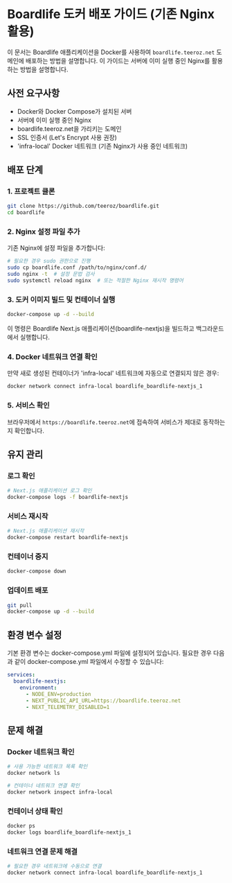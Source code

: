 # Boardlife 도커 배포 가이드 (기존 Nginx 활용)

이 문서는 Boardlife 애플리케이션을 Docker를 사용하여 `boardlife.teeroz.net` 도메인에 배포하는 방법을 설명합니다. 이 가이드는 서버에 이미 실행 중인 Nginx를 활용하는 방법을 설명합니다.

## 사전 요구사항

- Docker와 Docker Compose가 설치된 서버
- 서버에 이미 실행 중인 Nginx
- boardlife.teeroz.net을 가리키는 도메인
- SSL 인증서 (Let's Encrypt 사용 권장)
- 'infra-local' Docker 네트워크 (기존 Nginx가 사용 중인 네트워크)

## 배포 단계

### 1. 프로젝트 클론

```bash
git clone https://github.com/teeroz/boardlife.git
cd boardlife
```

### 2. Nginx 설정 파일 추가

기존 Nginx에 설정 파일을 추가합니다:

```bash
# 필요한 경우 sudo 권한으로 진행
sudo cp boardlife.conf /path/to/nginx/conf.d/
sudo nginx -t  # 설정 문법 검사
sudo systemctl reload nginx  # 또는 적절한 Nginx 재시작 명령어
```

### 3. 도커 이미지 빌드 및 컨테이너 실행

```bash
docker-compose up -d --build
```

이 명령은 Boardlife Next.js 애플리케이션(boardlife-nextjs)을 빌드하고 백그라운드에서 실행합니다.

### 4. Docker 네트워크 연결 확인

만약 새로 생성된 컨테이너가 'infra-local' 네트워크에 자동으로 연결되지 않은 경우:

```bash
docker network connect infra-local boardlife_boardlife-nextjs_1
```

### 5. 서비스 확인

브라우저에서 `https://boardlife.teeroz.net`에 접속하여 서비스가 제대로 동작하는지 확인합니다.

## 유지 관리

### 로그 확인

```bash
# Next.js 애플리케이션 로그 확인
docker-compose logs -f boardlife-nextjs
```

### 서비스 재시작

```bash
# Next.js 애플리케이션 재시작
docker-compose restart boardlife-nextjs
```

### 컨테이너 중지

```bash
docker-compose down
```

### 업데이트 배포

```bash
git pull
docker-compose up -d --build
```

## 환경 변수 설정

기본 환경 변수는 docker-compose.yml 파일에 설정되어 있습니다. 필요한 경우 다음과 같이 docker-compose.yml 파일에서 수정할 수 있습니다:

```yaml
services:
  boardlife-nextjs:
    environment:
      - NODE_ENV=production
      - NEXT_PUBLIC_API_URL=https://boardlife.teeroz.net
      - NEXT_TELEMETRY_DISABLED=1
```

## 문제 해결

### Docker 네트워크 확인

```bash
# 사용 가능한 네트워크 목록 확인
docker network ls

# 컨테이너 네트워크 연결 확인
docker network inspect infra-local
```

### 컨테이너 상태 확인

```bash
docker ps
docker logs boardlife_boardlife-nextjs_1
```

### 네트워크 연결 문제 해결

```bash
# 필요한 경우 네트워크에 수동으로 연결
docker network connect infra-local boardlife_boardlife-nextjs_1
```
